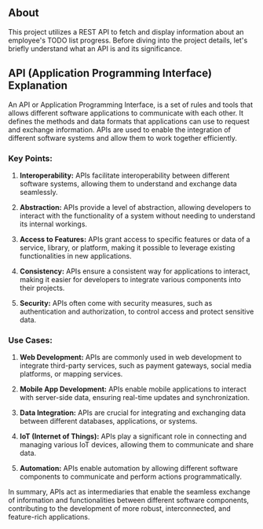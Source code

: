 ## About

This project utilizes a REST API to fetch and display information about an employee's TODO list progress. Before diving into the project details, let's briefly understand what an API is and its significance.

## API (Application Programming Interface) Explanation

An API or Application Programming Interface, is a set of rules and tools that allows different software applications to communicate with each other. It defines the methods and data formats that applications can use to request and exchange information. APIs are used to enable the integration of different software systems and allow them to work together efficiently.

### Key Points:

1. **Interoperability:** APIs facilitate interoperability between different software systems, allowing them to understand and exchange data seamlessly.

2. **Abstraction:** APIs provide a level of abstraction, allowing developers to interact with the functionality of a system without needing to understand its internal workings.

3. **Access to Features:** APIs grant access to specific features or data of a service, library, or platform, making it possible to leverage existing functionalities in new applications.

4. **Consistency:** APIs ensure a consistent way for applications to interact, making it easier for developers to integrate various components into their projects.

5. **Security:** APIs often come with security measures, such as authentication and authorization, to control access and protect sensitive data.

### Use Cases:

1. **Web Development:** APIs are commonly used in web development to integrate third-party services, such as payment gateways, social media platforms, or mapping services.

2. **Mobile App Development:** APIs enable mobile applications to interact with server-side data, ensuring real-time updates and synchronization.

3. **Data Integration:** APIs are crucial for integrating and exchanging data between different databases, applications, or systems.

4. **IoT (Internet of Things):** APIs play a significant role in connecting and managing various IoT devices, allowing them to communicate and share data.

5. **Automation:** APIs enable automation by allowing different software components to communicate and perform actions programmatically.

In summary, APIs act as intermediaries that enable the seamless exchange of information and functionalities between different software components, contributing to the development of more robust, interconnected, and feature-rich applications.

